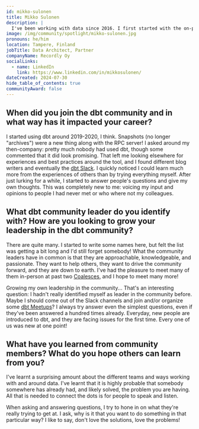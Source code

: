 ```yaml
---
id: mikko-sulonen
title: Mikko Sulonen
description: |
  I've been working with data since 2016. I first started with the on-prem SQL Server S-stack of SSIS, SSAS, SSRS. I did some QlikView and Qlik Sense, and some Power BI. Nowadays, I work mostly with Snowflake, Databricks, Azure, and dbt, of course. While tools and languages have come and gone, SQL has stayed. I've been a consultant for all of my professional life.
image: /img/community/spotlight/mikko-sulonen.jpg
pronouns: he/him
location: Tampere, Finland
jobTitle: Data Architect, Partner
companyName: Recordly Oy
socialLinks:
  - name: LinkedIn
    link: https://www.linkedin.com/in/mikkosulonen/
dateCreated: 2024-07-30
hide_table_of_contents: true
communityAward: false
---
```


## When did you join the dbt community and in what way has it impacted your career?

I started using dbt around 2019-2020, I think. Snapshots (no longer "archives") were a new thing along with the RPC server! I asked around my then-company: pretty much nobody had used dbt, though some commented that it did look promising. That left me looking elsewhere for experiences and best practices around the tool, and I found different blog writers and eventually the [dbt Slack](https://www.getdbt.com/community/join-the-community). I quickly noticed I could learn much more from the experiences of others than by trying everything myself. After just lurking for a while, I started to answer people's questions and give my own thoughts. This was completely new to me: voicing my input and opinions to people I had never met or who where not my colleagues.

## What dbt community leader do you identify with? How are you looking to grow your leadership in the dbt community?

There are quite many. I started to write some names here, but felt the list was getting a bit long and I'd still forget somebody! What the community leaders have in common is that they are approachable, knowledgeable, and passionate. They want to help others, they want to drive the community forward, and they are down to earth. I've had the pleasure to meet many of them in-person at past two [Coalesces](https://coalesce.getdbt.com/), and I hope to meet many more!

Growing my own leadership in the community... That's an interesting question: I hadn't really identified myself as leader in the community before. Maybe I should come out of the Slack channels and join and/or organize some [dbt Meetups](https://www.meetup.com/pro/dbt/)? I always try answer even the simplest questions, even if they've been answered a hundred times already. Everyday, new people are introduced to dbt, and they are facing issues for the first time. Every one of us was new at one point!

## What have you learned from community members? What do you hope others can learn from you?

I've learnt a surprising amount about the different teams and ways working with and around data. I've learnt that it is highly probable that somebody somewhere has already had, and likely solved, the problem you are having. All that is needed to connect the dots is for people to speak and listen.

When asking and answering questions, I try to hone in on what they're really trying to get at. I ask, why is it that you want to do something in that particular way? I like to say, don't love the solutions, love the problems!
